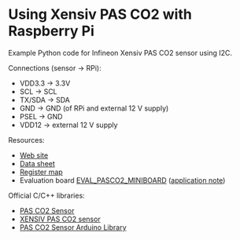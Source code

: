 # Using Xensiv PAS CO2 with Raspberry Pi

Example Python code for Infineon Xensiv PAS CO2 sensor using I2C.

Connections (sensor → RPi):
* VDD3.3 → 3.3V
* SCL → SCL
* TX/SDA → SDA
* GND → GND (of RPi and external 12 V supply)
* PSEL → GND
* VDD12 → external 12 V supply

Resources:
* [Web site](https://www.infineon.com/cms/en/product/sensor/co2-sensors/pasco2v01/)
* [Data sheet](https://www.infineon.com/dgdl/Infineon-EVAL_PASCO2_SENSOR-DataSheet-v01_00-EN.pdf?fileId=5546d462758f5bd10175934ec4215c6a)
* [Register map](https://www.infineon.com/dgdl/Infineon-Registermap_description_PASCO2_MA2-ApplicationNotes-v02_00-EN.pdf?fileId=5546d4627600a6bc017604238d967785)
* Evaluation board [EVAL_PASCO2_MINIBOARD](https://www.infineon.com/cms/en/product/evaluation-boards/eval_pasco2_miniboard/) ([application note](https://www.infineon.com/dgdl/Infineon-UM_XENSIV_PAS_CO2_miniboard-UserManual-v01_01-EN.pdf?fileId=5546d4627a0b0c7b017a43155685460e))

Official C/C++ libraries:
* [PAS CO2 Sensor](https://github.com/Infineon/pas-co2-sensor)
* [XENSIV PAS CO2 sensor](https://github.com/Infineon/sensor-xensiv-pasco2)
* [PAS CO2 Sensor Arduino Library](https://github.com/Infineon/arduino-pas-co2-sensor)
